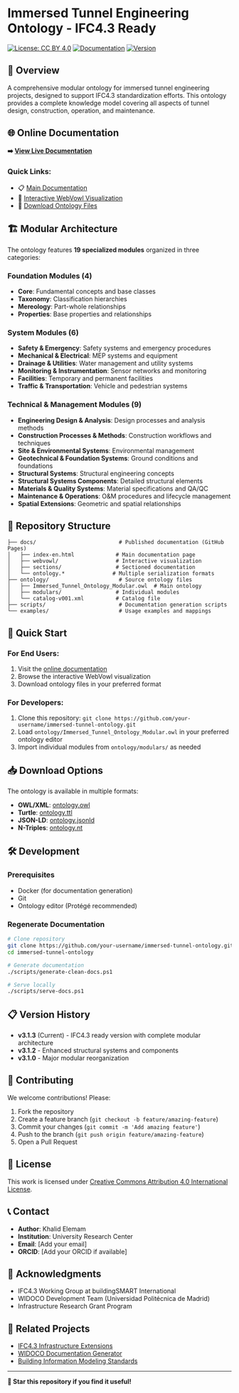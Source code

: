 # Immersed Tunnel Engineering Ontology - IFC4.3 Ready

[![License: CC BY 4.0](https://img.shields.io/badge/License-CC%20BY%204.0-lightgrey.svg)](https://creativecommons.org/licenses/by/4.0/)
[![Documentation](https://img.shields.io/badge/Documentation-Live-green.svg)](https://your-username.github.io/immersed-tunnel-ontology/)
[![Version](https://img.shields.io/badge/Version-3.1.3-blue.svg)](https://github.com/your-username/immersed-tunnel-ontology/releases)

## 📖 **Overview**

A comprehensive modular ontology for immersed tunnel engineering projects, designed to support IFC4.3 standardization efforts. This ontology provides a complete knowledge model covering all aspects of tunnel design, construction, operation, and maintenance.

## 🌐 **Online Documentation**

**➡️ [View Live Documentation](https://your-username.github.io/immersed-tunnel-ontology/)**

### Quick Links:
- 📋 [Main Documentation](https://your-username.github.io/immersed-tunnel-ontology/index-en.html)
- 🎯 [Interactive WebVowl Visualization](https://your-username.github.io/immersed-tunnel-ontology/webvowl/index.html)
- 📁 [Download Ontology Files](https://github.com/your-username/immersed-tunnel-ontology/tree/main/ontology)

## 🏗️ **Modular Architecture**

The ontology features **19 specialized modules** organized in three categories:

### **Foundation Modules (4)**
- **Core**: Fundamental concepts and base classes
- **Taxonomy**: Classification hierarchies
- **Mereology**: Part-whole relationships  
- **Properties**: Base properties and relationships

### **System Modules (6)**
- **Safety & Emergency**: Safety systems and emergency procedures
- **Mechanical & Electrical**: MEP systems and equipment
- **Drainage & Utilities**: Water management and utility systems
- **Monitoring & Instrumentation**: Sensor networks and monitoring
- **Facilities**: Temporary and permanent facilities
- **Traffic & Transportation**: Vehicle and pedestrian systems

### **Technical & Management Modules (9)**
- **Engineering Design & Analysis**: Design processes and analysis methods
- **Construction Processes & Methods**: Construction workflows and techniques
- **Site & Environmental Systems**: Environmental management
- **Geotechnical & Foundation Systems**: Ground conditions and foundations
- **Structural Systems**: Structural engineering concepts
- **Structural Systems Components**: Detailed structural elements
- **Materials & Quality Systems**: Material specifications and QA/QC
- **Maintenance & Operations**: O&M procedures and lifecycle management
- **Spatial Extensions**: Geometric and spatial relationships

## 📂 **Repository Structure**

```
├── docs/                          # Published documentation (GitHub Pages)
│   ├── index-en.html             # Main documentation page
│   ├── webvowl/                  # Interactive visualization
│   ├── sections/                 # Sectioned documentation
│   └── ontology.*               # Multiple serialization formats
├── ontology/                      # Source ontology files
│   ├── Immersed_Tunnel_Ontology_Modular.owl  # Main ontology
│   ├── modulars/                 # Individual modules
│   └── catalog-v001.xml          # Catalog file
├── scripts/                       # Documentation generation scripts
└── examples/                      # Usage examples and mappings
```

## 🚀 **Quick Start**

### **For End Users:**
1. Visit the [online documentation](https://your-username.github.io/immersed-tunnel-ontology/)
2. Browse the interactive WebVowl visualization
3. Download ontology files in your preferred format

### **For Developers:**
1. Clone this repository: `git clone https://github.com/your-username/immersed-tunnel-ontology.git`
2. Load `ontology/Immersed_Tunnel_Ontology_Modular.owl` in your preferred ontology editor
3. Import individual modules from `ontology/modulars/` as needed

## 📥 **Download Options**

The ontology is available in multiple formats:

- **OWL/XML**: [ontology.owl](https://your-username.github.io/immersed-tunnel-ontology/ontology.owl)
- **Turtle**: [ontology.ttl](https://your-username.github.io/immersed-tunnel-ontology/ontology.ttl)
- **JSON-LD**: [ontology.jsonld](https://your-username.github.io/immersed-tunnel-ontology/ontology.jsonld)
- **N-Triples**: [ontology.nt](https://your-username.github.io/immersed-tunnel-ontology/ontology.nt)

## 🛠️ **Development**

### **Prerequisites**
- Docker (for documentation generation)
- Git
- Ontology editor (Protégé recommended)

### **Regenerate Documentation**
```bash
# Clone repository
git clone https://github.com/your-username/immersed-tunnel-ontology.git
cd immersed-tunnel-ontology

# Generate documentation
./scripts/generate-clean-docs.ps1

# Serve locally
./scripts/serve-docs.ps1
```

## 📋 **Version History**

- **v3.1.3** (Current) - IFC4.3 ready version with complete modular architecture
- **v3.1.2** - Enhanced structural systems and components
- **v3.1.0** - Major modular reorganization

## 🤝 **Contributing**

We welcome contributions! Please:

1. Fork the repository
2. Create a feature branch (`git checkout -b feature/amazing-feature`)
3. Commit your changes (`git commit -m 'Add amazing feature'`)
4. Push to the branch (`git push origin feature/amazing-feature`)
5. Open a Pull Request

## 📄 **License**

This work is licensed under [Creative Commons Attribution 4.0 International License](https://creativecommons.org/licenses/by/4.0/).

## 📞 **Contact**

- **Author**: Khalid Elemam
- **Institution**: University Research Center
- **Email**: [Add your email]
- **ORCID**: [Add your ORCID if available]

## 🙏 **Acknowledgments**

- IFC4.3 Working Group at buildingSMART International
- WIDOCO Development Team (Universidad Politécnica de Madrid)
- Infrastructure Research Grant Program

## 🔗 **Related Projects**

- [IFC4.3 Infrastructure Extensions](https://www.buildingsmart.org/standards/bsi-standards/industry-foundation-classes/)
- [WIDOCO Documentation Generator](https://github.com/dgarijo/Widoco)
- [Building Information Modeling Standards](https://www.iso.org/standard/74742.html)

---

**🌟 Star this repository if you find it useful!** 